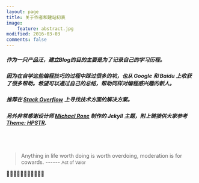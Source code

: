 ```yaml
---
layout: page
title: 关于作者和建站初衷
image:
    feature: abstract.jpg
modified: 2016-03-03
comments: false
---
```

##### 作为一只产品汪，建立Blog的目的主要是为了记录自己的学习历程。

##### 因为在自学这些编程技巧的过程中踩过很多的坑，也从 Google 和 Baidu 上收获了很多帮助。希望可以通过自己的总结，帮助同样对编程感兴趣的新人。

##### 推荐在 [**Stack Overflow**](https://www.stackoverflow.com) 上寻找技术方面的解决方案。

##### 另外非常感谢设计师 [**Michael Rose**](https://mademistakes.com/) 制作的 Jekyll 主题，附上链接供大家参考 [**Theme: HPSTR**](https://mademistakes.com/work/jekyll-themes/). 

<br>
<br>

> Anything in life worth doing is worth overdoing, moderation is for cowards.
> ------ <small>Act of Valor</small>
>
<!-- more -->








